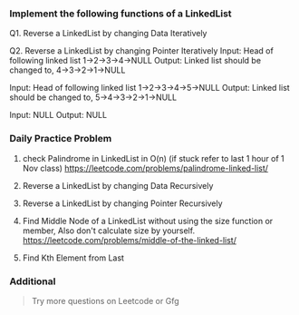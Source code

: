 ### Implement the following functions of a LinkedList

Q1. Reverse a LinkedList by changing Data Iteratively

Q2. Reverse a LinkedList by changing Pointer Iteratively
  Input: Head of following linked list 
  1->2->3->4->NULL 
  Output: Linked list should be changed to, 
  4->3->2->1->NULL

  Input: Head of following linked list 
  1->2->3->4->5->NULL 
  Output: Linked list should be changed to, 
  5->4->3->2->1->NULL

  Input: NULL 
  Output: NULL

### Daily Practice Problem

1. check Palindrome in LinkedList in O(n) (if stuck refer to last 1 hour of 1 Nov class)
   https://leetcode.com/problems/palindrome-linked-list/
2. Reverse a LinkedList by changing Data Recursively

3. Reverse a LinkedList by changing Pointer Recursively

4. Find Middle Node of a LinkedList without using the size function or member, Also don't calculate size by yourself. 
    https://leetcode.com/problems/middle-of-the-linked-list/
5. Find Kth Element from Last

### Additional

> Try more questions on Leetcode or Gfg

